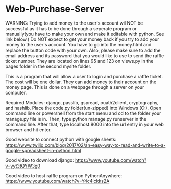 # Web-Purchase-Server
WARNING: Trying to add money to the user's account wil NOT be successful as it has to be done through a seperate program or manually(you have to make your own and make it editable with python. See link below.) Do NOT expect to get your money back if you try to add your money to the user's account. You have to go into the money.html and replace the button code with your own. Also, please make sure to add the email address and its password that you would like to use to send the raffle ticket number. They are located on lines 95 and 123 on views.py in the pages folder in the second mysite folder.

This is a program that will allow a user to login and purchase a raffle ticket. The cost will be one dollar. They can add money to their account on the money page. This is done on a webpage through a server on your computer. 

Required Modules: django, passlib, gspread, ouath2client, cryptography, and hashlib.
Place the code.py folder(un-zipped) into Windows (C:). Open command line or powershell from the start menu and cd to the folder your manage.py file is in. Then, type python manage.py runserver in the command line. After that, type localhost:8000 into the url entry  in your web browser and hit enter.

Good website to connect python with google sheets: https://www.twilio.com/blog/2017/02/an-easy-way-to-read-and-write-to-a-google-spreadsheet-in-python.html

Good video to download django: https://www.youtube.com/watch?v=yyt3tQYW3g0

Good video to host raffle program on PythonAnywhere: https://www.youtube.com/watch?v=Y4c4ickks2A
